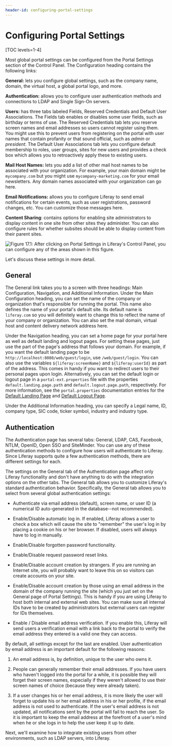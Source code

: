 ```yaml
---
header-id: configuring-portal-settings
---
```


# Configuring Portal Settings

[TOC levels=1-4]

Most global portal settings can be configured from the Portal Settings section
of the Control Panel. The Configuration heading contains the following links:

**General:** lets you configure global settings, such as the company name,
domain, the virtual host, a global portal logo, and more.

**Authentication:** allows you to configure user authentication methods and
connections to LDAP and Single Sign-On servers.

**Users:** has three tabs labeled Fields, Reserved Credentials and Default User
Associations. The Fields tab enables or disables some user fields, such as
birthday or terms of use. The Reserved Credentials tab lets you reserve screen
names and email addresses so users cannot register using them. You might use
this to prevent users from registering on the portal with user names that
contain profanity or that sound official, such as *admin* or *president*. The
Default User Associations tab lets you configure default membership to roles,
user groups, sites for new users and provides a check box which allows you to
retroactively apply these to existing users.

**Mail Host Names:** lets you add a list of other mail host names to be
associated with your organization. For example, your main domain might be
`mycompany.com` but you might use `mycompany-marketing.com` for your email
newsletters. Any domain names associated with your organization can go here.

**Email Notifications:** allows you to configure Liferay to send email
notifications for certain events, such as user registrations, password changes,
etc. You can customize those messages here.

**Content Sharing**: contains options for enabling site administrators to
display content in one site from other sites they administer. You can also
configure rules for whether subsites should be able to display content from
their parent sites.

![Figure 17.1: After clicking on *Portal Settings* in Liferay's Control Panel, you can configure any of the areas shown in this figure.](../../images/server-configuration-portal-settings-pages.png)

Let's discuss these settings in more detail.

## General

The General link takes you to a screen with three headings: Main Configuration,
Navigation, and Additional Information. Under the Main Configuration heading,
you can set the name of the company or organization that's responsible for
running the portal. This name also defines the name of your portal's default
site. Its default name is `liferay.com` so you will definitely want to change
this to reflect the name of your company or organization. You can also set the
mail domain, virtual host and content delivery network address here.

Under the Navigation heading, you can set a home page for your portal here as 
well as default landing and logout pages. For setting these pages, just use the 
part of the page's address that follows your domain. For example, if you want 
the default landing page to be `http://localhost:8080/web/guest/login`, use 
`/web/guest/login`. You can also use the variables `${liferay:screenName}` and 
`${liferay:userId}` as part of the address. This comes in handy if you want to 
redirect users to their personal pages upon login. Alternatively, you can set 
the default login or logout page in a `portal-ext.properties` file with the 
properties `default.landing.page.path` and `default.logout.page.path`, 
respectively. For more information, see the `portal.properties` documentation 
entries for the [Default Landing Page](http://docs.liferay.com/portal/6.2/propertiesdoc/portal.properties.html#Default%20Landing%20Page) 
and [Default Logout Page](http://docs.liferay.com/portal/6.2/propertiesdoc/portal.properties.html#Default%20Logout%20Page). 

Under the Additional Information heading, you can specify a Legal name, ID, 
company type, SIC code, ticker symbol, industry and industry type.

## Authentication

The Authentication page has several tabs: General, LDAP, CAS, Facebook, NTLM,
OpenID, Open SSO and SiteMinder. You can use any of these authentication methods
to configure how users will authenticate to Liferay. Since Liferay supports
quite a few authentication methods, there are different settings for each.

The settings on the General tab of the Authentication page affect only Liferay
functionality and don't have anything to do with the integration options on the
other tabs. The General tab allows you to customize Liferay's standard
authentication behavior. Specifically, the General tab allows you to select from
several global authentication settings:

-   Authenticate via email address (default), screen name, or user ID (a
    numerical ID auto-generated in the database--not recommended).

-   Enable/Disable automatic log in. If enabled, Liferay allows a user to check
    a box which will cause the site to "remember" the user's log in by placing a
    cookie on his or her browser. If disabled, users will always have to log in
    manually.

-   Enable/Disable forgotten password functionality.

-   Enable/Disable request password reset links.

-   Enable/Disable account creation by strangers. If you are running an Internet
    site, you will probably want to leave this on so visitors can create
accounts on your site.

-   Enable/Disable account creation by those using an email address in the
    domain of the company running the site (which you just set on the General
    page of Portal Settings). This is handy if you are using Liferay to host
    both internal and external web sites. You can make sure all internal IDs
    have to be created by administrators but external users can register for IDs
    themselves.

-   Enable / Disable email address verification. If you enable this, Liferay
    will send users a verification email with a link back to the portal to
    verify the email address they entered is a valid one they can access.

By default, all settings except for the last are enabled. User authentication by
email address is an important default for the following reasons:

1.  An email address is, by definition, unique to the user who owns it.

2.  People can generally remember their email addresses. If you have users who
    haven't logged into the portal for a while, it is possible they will forget
    their screen names, especially if they weren't allowed to use their screen
    names of choice (because they were already taken).

3.  If a user changes his or her email address, it is more likely the user will
    forget to update his or her email address in his or her profile, if the
    email address is not used to authenticate. If the user's email address is
    not updated, all notifications sent by the portal will fail to reach the
    user. So it is important to keep the email address at the forefront of a
    user's mind when he or she logs in to help the user keep it up to date. 

Next, we'll examine how to integrate existing users from other environments,
such as LDAP servers, into Liferay.
